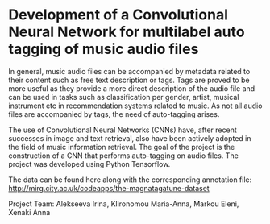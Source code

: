 # Development of a Convolutional Neural Network for multilabel auto tagging of music audio files

In general, music audio files can be accompanied by metadata related to their content such as free text description or tags. Tags are proved to be more useful as they provide a more direct description of the audio file and can be used in tasks such as classification per gender, artist, musical instrument etc in recommendation systems related to music. As not all audio files are accompanied by tags, the need of auto-tagging arises.

The use of Convolutional Neural Networks (CNNs) have, after recent successes in image and text retrieval, also have been actively adopted in the field of music information retrieval. The goal of the project is the construction of a CNN that performs auto-tagging on audio files. The project was developed using Python Tensorflow.


The data can be found here along with the corresponding annotation file: http://mirg.city.ac.uk/codeapps/the-magnatagatune-dataset

Project Team:
Alekseeva Irina, Klironomou Maria-Anna, Markou Eleni, Xenaki Anna           
